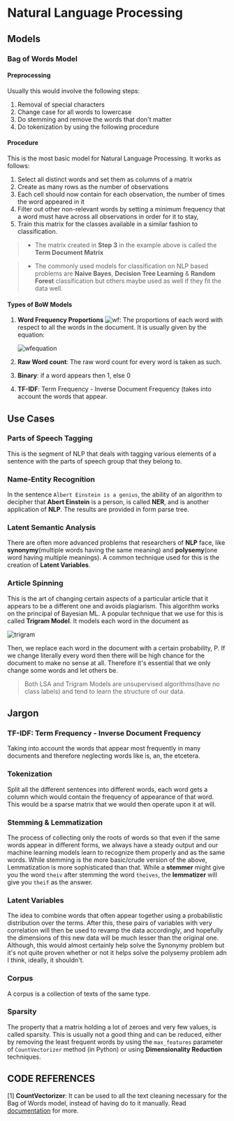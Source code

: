 # Natural Language Processing



## Models

### Bag of Words Model

#### Preprocessing

Usually this would involve the following steps:

1. Removal of special characters
2. Change case for all words to lowercase
3. Do stemming and remove the words that don't matter
4. Do tokenization by using the following procedure

#### Procedure 

This is the most basic model for Natural Language Processing. It works as follows:

1. Select all distinct words and set them as columns of a matrix
2. Create as many rows as the number of observations
3. Each cell should now contain for each observation, the number of times the word appeared in it
4. Filter out other non-relevant words by setting a minimum frequency that a word must have across all observations in order for it to stay, 
5. Train this matrix for the classes available in a similar fashion to classification.

> * The matrix created in **Step 3** in the example above is called the **Term Document Matrix**

> * The commonly used models for classification on NLP based problems are **Naive Bayes**, **Decision Tree Learning** & **Random Forest** classification but others maybe used as well if they fit the data well.

#### Types of BoW Models

1. **Word Frequency Proportions** ![wf](http://mathurl.com/yabrpcku.png): The proportions of each word with respect to all the words in the document. It is usually given by the equation:
	
	![wfequation](http://mathurl.com/yat29v9d.png)
	
2. **Raw Word count**: The raw word count for every word is taken as such.
3. **Binary**: if a word appears then 1, else 0
4. **TF-IDF**: Term Frequency - Inverse Document Frequency (takes into account the words that appear.

## Use Cases

### Parts of Speech Tagging

This is the segment of NLP that deals with tagging various elements of a sentence with the parts of speech group that they belong to.

### Name-Entity Recognition

In the sentence `Albert Einstein is a genius`, the ability of an algorithm to decipher that **Abert Einstein** is a person, is called **NER**, and is another application of **NLP**. The results are provided in form parse tree.

### Latent Semantic Analysis

There are often more advanced problems that researchers of **NLP** face, like **synonymy**(multiple words having the same meaning) and **polysemy**(one word having multiple meanings). A common technique used for this is the creation of **Latent Variables**.

### Article Spinning

This is the art of changing certain aspects of a particular article that it appears to be a different one and avoids plagiarism. This algorithm works on the principal of Bayesian ML. A popular technique that we use for this is called **Trigram Model**. It models each word in the document as 

![trigram](http://mathurl.com/ydevd32r.png)

Then, we replace each word in the document with a certain probability, P. If we change literally every word then there will be high chance for the document to make no sense at all. Therefore it's essential that we only change some words and let others be. 

> Both LSA and Trigram Models are unsupervised algorithms(have no class labels) and tend to learn the structure of our data.

## Jargon

### TF-IDF: Term Frequency - Inverse Document Frequency

Taking into account the words that appear most frequently in many documents and therefore neglecting words like is, an, the etcetera. 

### Tokenization

Split all the different sentences into different words, each word gets a column which would contain the frequency of appearance of that word. This would be a sparse matrix that we would then operate upon it at will.

### Stemming & Lemmatization

The process of collecting only the roots of words so that even if the same words appear in different forms, we always have a steady output and our machine learning models learn to recognize them properly and as the same words. While stemming is the more basic/crude version of the above, Lemmatization is more sophisticated than that. While a **stemmer** might give you the word `theiv` after stemming the word `theives`, the **lemmatizer** will give you `theif` as the answer. 

### Latent Variables

The idea to combine words that often appear together using a probabilistic distribution over the terms. After this, these pairs of variables with very correlation will then be used to revamp the data accordingly, and hopefully the dimensions of this new data will be much lesser than the original one. Although, this would almost certainly help solve the Synonymy problem but it's not quite proven whether or not it helps solve the polysemy problem adn I think, ideally, it shouldn't. 

### Corpus

A corpus is a collection of texts of the same type.

### Sparsity 

The property that a matrix holding a lot of zeroes and very few values, is called sparsity. This is usually not a good thing and can be reduced, either by removing the least frequent words by using the `max_features` parameter of `CountVectorizer` method (in Python) or using **Dimensionality Reduction** techniques. 

## CODE REFERENCES

[1] **CountVectorizer**: It can be used to all the text cleaning necessary for the Bag of Words model, instead of having do to it manually. Read [documentation](http://scikit-learn.org/stable/modules/generated/sklearn.feature_extraction.text.CountVectorizer.html) for more.